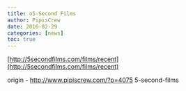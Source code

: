 ```yaml
---
title: o5-Second Films
author: PipisCrew
date: 2016-02-29
categories: [news]
toc: true
---
```


[http://5secondfilms.com/films/recent](http://5secondfilms.com/films/recent)

origin - http://www.pipiscrew.com/?p=4075 5-second-films